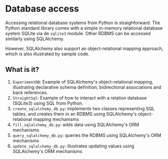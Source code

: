 Database access
===============

Accessing relational database systems from Python is straighforward.  The
Python standard library comes with a simple in-memory relational database
system SQLite via de `sqlite3` module.
Other RDBMS can be accessed similarly using SQLAlchemy.

However, SQLAlchemy also support an object-relational mapping approach,
which is also illustrated by sample code.


What is it?
-----------
1. `ExperimentDB`: Example of SQLAlchemy's object-relational mapping,
    illustrating declarative schema definition, bidirectional associations
    and back references.
1. `StraightSql`: Example of how to interact with a relation database
    (SQLite3) using SQL from Python.
1. `create_sqlalchemy_db.py`: implements two classes representing SQL
    tables, and creates them in an RDBMS using SQLAlchemy's
    object-relational mapping mechanisms
1. `fill_sqlalchemy_db.py`: adds data using SQLAlchemy's ORM mechanisms
1. `query_sqlalchemy_db.py`: queries the RDBMS using SQLAlchemy's ORM
    mechanisms
1. `update_sqlalchemy_db.py`: illustrates updating values using SQLAlchemy's
   ORM mechanisms
